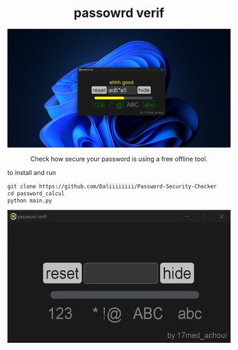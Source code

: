 <h1 style="text-align: center;">passowrd verif</h1>

<center><img src="p2.png"></img></center>
<p align="center">Check how secure your password is using a free offline tool.</p>
to install and run

```shell
git clone https://github.com/Daliiiiiiii/Password-Security-Checker
cd password_calcul
python main.py

```

<p align="center"><img width=600 height=300 src="a1.gif"></img></p>





